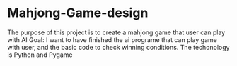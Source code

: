 # Mahjong-Game-design
The purpose of this project is to create a mahjong game that user can play with AI
Goal: I want to have finished the ai programe that can play game with user, and the basic code to check winning conditions. 
The techonology is Python and Pygame
